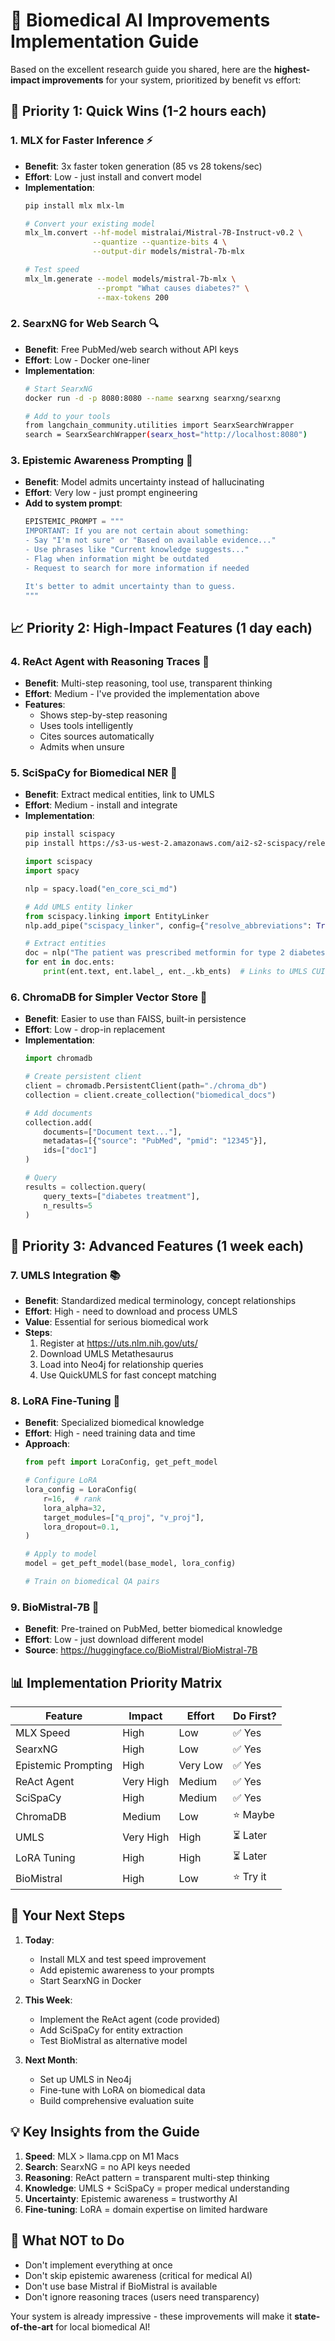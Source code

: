 # 🧬 Biomedical AI Improvements Implementation Guide

Based on the excellent research guide you shared, here are the **highest-impact improvements** for your system, prioritized by benefit vs effort:

## 🚀 Priority 1: Quick Wins (1-2 hours each)

### 1. **MLX for Faster Inference** ⚡
- **Benefit**: 3x faster token generation (85 vs 28 tokens/sec)
- **Effort**: Low - just install and convert model
- **Implementation**:
  ```bash
  pip install mlx mlx-lm
  
  # Convert your existing model
  mlx_lm.convert --hf-model mistralai/Mistral-7B-Instruct-v0.2 \
                 --quantize --quantize-bits 4 \
                 --output-dir models/mistral-7b-mlx
  
  # Test speed
  mlx_lm.generate --model models/mistral-7b-mlx \
                  --prompt "What causes diabetes?" \
                  --max-tokens 200
  ```

### 2. **SearxNG for Web Search** 🔍
- **Benefit**: Free PubMed/web search without API keys
- **Effort**: Low - Docker one-liner
- **Implementation**:
  ```bash
  # Start SearxNG
  docker run -d -p 8080:8080 --name searxng searxng/searxng
  
  # Add to your tools
  from langchain_community.utilities import SearxSearchWrapper
  search = SearxSearchWrapper(searx_host="http://localhost:8080")
  ```

### 3. **Epistemic Awareness Prompting** 🤔
- **Benefit**: Model admits uncertainty instead of hallucinating
- **Effort**: Very low - just prompt engineering
- **Add to system prompt**:
  ```python
  EPISTEMIC_PROMPT = """
  IMPORTANT: If you are not certain about something:
  - Say "I'm not sure" or "Based on available evidence..."
  - Use phrases like "Current knowledge suggests..." 
  - Flag when information might be outdated
  - Request to search for more information if needed
  
  It's better to admit uncertainty than to guess.
  """
  ```

## 📈 Priority 2: High-Impact Features (1 day each)

### 4. **ReAct Agent with Reasoning Traces** 🧠
- **Benefit**: Multi-step reasoning, tool use, transparent thinking
- **Effort**: Medium - I've provided the implementation above
- **Features**:
  - Shows step-by-step reasoning
  - Uses tools intelligently
  - Cites sources automatically
  - Admits when unsure

### 5. **SciSpaCy for Biomedical NER** 🏥
- **Benefit**: Extract medical entities, link to UMLS
- **Effort**: Medium - install and integrate
- **Implementation**:
  ```bash
  pip install scispacy
  pip install https://s3-us-west-2.amazonaws.com/ai2-s2-scispacy/releases/v0.5.1/en_core_sci_md-0.5.1.tar.gz
  ```
  ```python
  import scispacy
  import spacy
  
  nlp = spacy.load("en_core_sci_md")
  
  # Add UMLS entity linker
  from scispacy.linking import EntityLinker
  nlp.add_pipe("scispacy_linker", config={"resolve_abbreviations": True, "linker_name": "umls"})
  
  # Extract entities
  doc = nlp("The patient was prescribed metformin for type 2 diabetes")
  for ent in doc.ents:
      print(ent.text, ent.label_, ent._.kb_ents)  # Links to UMLS CUIs
  ```

### 6. **ChromaDB for Simpler Vector Store** 💾
- **Benefit**: Easier to use than FAISS, built-in persistence
- **Effort**: Low - drop-in replacement
- **Implementation**:
  ```python
  import chromadb
  
  # Create persistent client
  client = chromadb.PersistentClient(path="./chroma_db")
  collection = client.create_collection("biomedical_docs")
  
  # Add documents
  collection.add(
      documents=["Document text..."],
      metadatas=[{"source": "PubMed", "pmid": "12345"}],
      ids=["doc1"]
  )
  
  # Query
  results = collection.query(
      query_texts=["diabetes treatment"],
      n_results=5
  )
  ```

## 🔬 Priority 3: Advanced Features (1 week each)

### 7. **UMLS Integration** 📚
- **Benefit**: Standardized medical terminology, concept relationships
- **Effort**: High - need to download and process UMLS
- **Value**: Essential for serious biomedical work
- **Steps**:
  1. Register at https://uts.nlm.nih.gov/uts/
  2. Download UMLS Metathesaurus
  3. Load into Neo4j for relationship queries
  4. Use QuickUMLS for fast concept matching

### 8. **LoRA Fine-Tuning** 🎯
- **Benefit**: Specialized biomedical knowledge
- **Effort**: High - need training data and time
- **Approach**:
  ```python
  from peft import LoraConfig, get_peft_model
  
  # Configure LoRA
  lora_config = LoraConfig(
      r=16,  # rank
      lora_alpha=32,
      target_modules=["q_proj", "v_proj"],
      lora_dropout=0.1,
  )
  
  # Apply to model
  model = get_peft_model(base_model, lora_config)
  
  # Train on biomedical QA pairs
  ```

### 9. **BioMistral-7B** 🧬
- **Benefit**: Pre-trained on PubMed, better biomedical knowledge
- **Effort**: Low - just download different model
- **Source**: https://huggingface.co/BioMistral/BioMistral-7B

## 📊 Implementation Priority Matrix

| Feature | Impact | Effort | Do First? |
|---------|--------|--------|-----------|
| MLX Speed | High | Low | ✅ Yes |
| SearxNG | High | Low | ✅ Yes |
| Epistemic Prompting | High | Very Low | ✅ Yes |
| ReAct Agent | Very High | Medium | ✅ Yes |
| SciSpaCy | High | Medium | ✅ Yes |
| ChromaDB | Medium | Low | ⭐ Maybe |
| UMLS | Very High | High | ⏳ Later |
| LoRA Tuning | High | High | ⏳ Later |
| BioMistral | High | Low | ⭐ Try it |

## 🎯 Your Next Steps

1. **Today**: 
   - Install MLX and test speed improvement
   - Add epistemic awareness to your prompts
   - Start SearxNG in Docker

2. **This Week**:
   - Implement the ReAct agent (code provided)
   - Add SciSpaCy for entity extraction
   - Test BioMistral as alternative model

3. **Next Month**:
   - Set up UMLS in Neo4j
   - Fine-tune with LoRA on biomedical data
   - Build comprehensive evaluation suite

## 💡 Key Insights from the Guide

1. **Speed**: MLX > llama.cpp on M1 Macs
2. **Search**: SearxNG = no API keys needed
3. **Reasoning**: ReAct pattern = transparent multi-step thinking
4. **Knowledge**: UMLS + SciSpaCy = proper medical understanding
5. **Uncertainty**: Epistemic awareness = trustworthy AI
6. **Fine-tuning**: LoRA = domain expertise on limited hardware

## 🚨 What NOT to Do

- Don't implement everything at once
- Don't skip epistemic awareness (critical for medical AI)
- Don't use base Mistral if BioMistral is available
- Don't ignore reasoning traces (users need transparency)

Your system is already impressive - these improvements will make it **state-of-the-art** for local biomedical AI! 